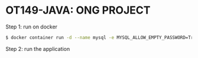 # OT149-JAVA: ONG PROJECT

Step 1: run on docker

```sh
$ docker container run -d --name mysql -e MYSQL_ALLOW_EMPTY_PASSWORD=True -p 3306:3306 mysql
```

Step 2: run the application
